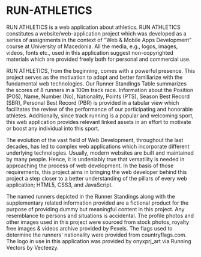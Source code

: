 # RUN-ATHLETICS

RUN ATHLETICS is a web application about athletics. RUN ATHLETICS constitutes a website/web-application project which was developed as a series of assignments in the context of "Web &amp; Mobile Apps Development" course at University of Macedonia. All the media, e.g., logos, images, videos, fonts etc., used in this application suggest non-copyrighted materials which are provided freely both for personal and commercial use.

RUN ATHLETICS, from the beginning, comes with a powerful presence. This project serves as the motivation to adopt and better familiarize with the fundamental web technologies. Our Runner Standings Table summarizes the scores of 8 runners in a 100m track race. Information about the Position (POS), Name, Number (No), Nationality, Points (PTS), Season Best Record (SBR), Personal Best Record (PBR) is provided in a tabular view which facilitates the review of the performance of our participating and honorable athletes. Additionally, since track running is a popular and welcoming sport, this web application provides relevant linked assets in an effort to motivate or boost any individual into this sport.

The evolution of the vast field of Web Development, throughout the last decades, has led to complex web applications which incorporate different underlying technologies. Usually, modern websites are built and maintained by many people. Hence, it is undeniably true that versatility is needed in approaching the process of web development. In the basis of those requirements, this project aims in bringing the web developer behind this project a step closer to a better understanding of the pillars of every web application; HTML5, CSS3, and JavaScript.

The named runners depicted in the Runner Standings along with the supplementary related information provided are a fictional product for the purpose of providing dummy but meaningful content in this project. Any resemblance to persons and situations is accidental. The profile photos and other images used in this project were sourced from stock photos, royalty free images & videos archive provided by Pexels. The flags used to determine the runners' nationality were provided from countryflags.com. The logo in use in this application was provided by onyxprj_art via Running Vectors by Vecteezy.
